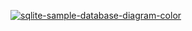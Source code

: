 [![sqlite-sample-database-diagram-color](https://www.sqlitetutorial.net/wp-content/uploads/2015/11/sqlite-sample-database-color.jpg)](https://www.sqlitetutorial.net/sqlite-tutorial/sqlite-sample-database/)

<!-- <img src="relative/path/in/repository/to/image.svg" width="128"/> -->